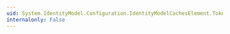 ```yaml
---
uid: System.IdentityModel.Configuration.IdentityModelCachesElement.TokenReplayCache
internalonly: False
---
```

